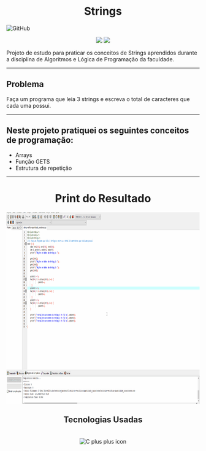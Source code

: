 <h1 align="center">Strings</h1>

![GitHub](https://img.shields.io/github/license/viniciuslemos93/estudos_backend)

<p align="center">
<img src="http://img.shields.io/static/v1?label=STATUS&message=CONCLUIDO&color=GREEN&style=for-the-badge"/>
<img src="http://img.shields.io/static/v1?label=VERSION&message=1.0&color=GREEN&style=for-the-badge"/>
</p>

Projeto de estudo para praticar os conceitos de Strings aprendidos durante a disciplina de Algoritmos e Lógica de Programação da faculdade.

<hr>

<h2>Problema</h1>
Faça um programa que leia 3 strings e escreva o total de caracteres que cada uma possui.

<hr>

<h2> Neste projeto pratiquei os seguintes conceitos de programação: </h2>

- Arrays
- Função GETS
- Estrutura de repetição

<hr>

<h1 align="center">Print do Resultado</h1>
<div align="center">
<img align="center" alt="print do funcionamento do sistema" height="500" width="800" src="gif-resultado.gif">
</div>
<h2 align="center">Tecnologias Usadas</h2>

<div align="center">
     <div style="display: inline_block margin-left:auto margin-rigth:auto"><br>
        <img align="center" alt="C plus plus icon" height="50" width="50" src="https://cdn.jsdelivr.net/gh/devicons/devicon/icons/cplusplus/cplusplus-line.svg">
    </div>
</div>
